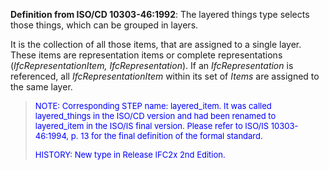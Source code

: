 ﻿**Definition from ISO/CD 10303-46:1992**: The layered things type selects those things, which can be grouped in layers.

It is the collection of all those items, that are assigned to a single layer. These items are representation items or complete representations (_IfcRepresentationItem, IfcRepresentation_). If an _IfcRepresentation_ is referenced, all _IfcRepresentationItem_ within its set of _Items_ are assigned to the same layer.

> <font color="#0000FF" size="-1"> NOTE: Corresponding STEP name:
		  layered_item. It was called layered_things in the ISO/CD version and had been
		  renamed to layered_item in the ISO/IS final version. Please refer to ISO/IS
		  10303-46:1994, p. 13 for the final definition of the formal standard.
		  </font>
> 
> <font size="-1"><font color="#0000FF">HISTORY: New type in Release
		  IFC2x 2nd Edition.</font> </font>
>

